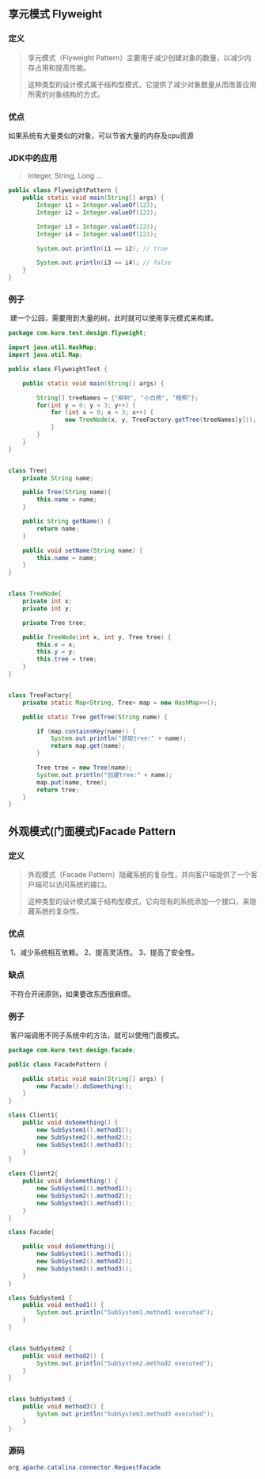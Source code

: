## **享元模式 Flyweight**

### 定义

> 享元模式（Flyweight Pattern）主要用于减少创建对象的数量，以减少内存占用和提高性能。
>
> 这种类型的设计模式属于结构型模式，它提供了减少对象数量从而改善应用所需的对象结构的方式。

### 优点

如果系统有大量类似的对象，可以节省大量的内存及cpu资源

### JDK中的应用

> Integer, String, Long ...

```java
public class FlyweightPattern {
    public static void main(String[] args) {
        Integer i1 = Integer.valueOf(123);
        Integer i2 = Integer.valueOf(123);

        Integer i3 = Integer.valueOf(223);
        Integer i4 = Integer.valueOf(223);

        System.out.println(i1 == i2); // true

        System.out.println(i3 == i4); // false
    }
}
```

### 例子

​	建一个公园，需要用到大量的树，此时就可以使用享元模式来构建。

```java
package com.kure.test.design.flyweight;

import java.util.HashMap;
import java.util.Map;

public class FlyweightTest {

    public static void main(String[] args) {

        String[] treeNames = {"柳树", "小白杨", "梧桐"};
        for(int y = 0; y < 3; y++) {
            for (int x = 0; x < 3; x++) {
                new TreeNode(x, y, TreeFactory.getTree(treeNames[y]));
            }
        }
    }
}


class Tree{
    private String name;

    public Tree(String name){
        this.name = name;
    }

    public String getName() {
        return name;
    }

    public void setName(String name) {
        this.name = name;
    }
}


class TreeNode{
    private int x;
    private int y;

    private Tree tree;

    public TreeNode(int x, int y, Tree tree) {
        this.x = x;
        this.y = y;
        this.tree = tree;
    }
}


class TreeFactory{
    private static Map<String, Tree> map = new HashMap<>();

    public static Tree getTree(String name) {

        if (map.containsKey(name)) {
            System.out.println("获取tree:" + name);
            return map.get(name);
        }

        Tree tree = new Tree(name);
        System.out.println("创建tree:" + name);
        map.put(name, tree);
        return tree;
    }
}
```

## 外观模式(门面模式)Facade Pattern

### 定义

> 外观模式（Facade Pattern）隐藏系统的复杂性，并向客户端提供了一个客户端可以访问系统的接口。
>
> 这种类型的设计模式属于结构型模式，它向现有的系统添加一个接口，来隐藏系统的复杂性。

### 优点

​	1、减少系统相互依赖。 2、提高灵活性。 3、提高了安全性。

### 缺点

​	不符合开闭原则，如果要改东西很麻烦。

### 例子

​	客户端调用不同子系统中的方法，就可以使用门面模式。

```java
package com.kure.test.design.facade;

public class FacadePattern {

    public static void main(String[] args) {
        new Facade().doSomething();
    }
}

class Client1{
    public void doSomething() {
        new SubSystem1().method1();
        new SubSystem2().method2();
        new SubSystem3().method3();
    }
}

class Client2{
    public void doSomething() {
        new SubSystem1().method1();
        new SubSystem2().method2();
        new SubSystem3().method3();
    }
}

class Facade{

    public void doSomething(){
        new SubSystem1().method1();
        new SubSystem2().method2();
        new SubSystem3().method3();
    }
}

class SubSystem1 {
    public void method1() {
        System.out.println("SubSystem1.method1 executed");
    }
}


class SubSystem2 {
    public void method2() {
        System.out.println("SubSystem2.method2 executed");
    }
}


class SubSystem3 {
    public void method3() {
        System.out.println("SubSystem3.method3 executed");
    }
}
```

### 源码

```java
org.apache.catalina.connector.RequestFacade
```

